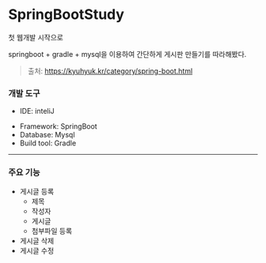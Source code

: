 # SpringBootStudy

첫 웹개발 시작으로

springboot + gradle + mysql을 이용하여 간단하게 게시판 만들기를 따라해봤다.

> 출처: https://kyuhyuk.kr/category/spring-boot.html

### 개발 도구

+ IDE: inteliJ

* Framework: SpringBoot
* Database: Mysql
* Build tool: Gradle

***



### 주요 기능

+ 게시글 등록
  + 제목
  + 작성자
  + 게시글
  + 첨부파일 등록
+ 게시글 삭제
+ 게시글 수정



### 

